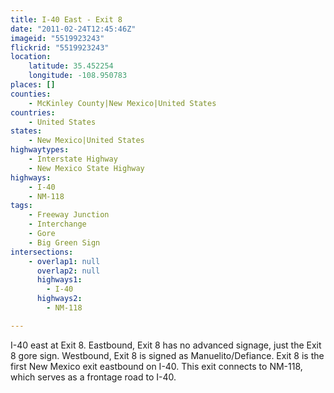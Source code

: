 ```yaml
---
title: I-40 East - Exit 8
date: "2011-02-24T12:45:46Z"
imageid: "5519923243"
flickrid: "5519923243"
location:
    latitude: 35.452254
    longitude: -108.950783
places: []
counties:
    - McKinley County|New Mexico|United States
countries:
    - United States
states:
    - New Mexico|United States
highwaytypes:
    - Interstate Highway
    - New Mexico State Highway
highways:
    - I-40
    - NM-118
tags:
    - Freeway Junction
    - Interchange
    - Gore
    - Big Green Sign
intersections:
    - overlap1: null
      overlap2: null
      highways1:
        - I-40
      highways2:
        - NM-118

---
```

I-40 east at Exit 8.  Eastbound, Exit 8 has no advanced signage, just the Exit 8 gore sign.  Westbound, Exit 8 is signed as Manuelito/Defiance.  Exit 8 is the first New Mexico exit eastbound on I-40.  This exit connects to NM-118, which serves as a frontage road to I-40.